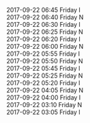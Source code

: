 2017-09-22 06:45 Friday  I  
2017-09-22 06:40 Friday  N  
2017-09-22 06:30 Friday  I  
2017-09-22 06:25 Friday  N  
2017-09-22 06:20 Friday  I  
2017-09-22 06:00 Friday  N  
2017-09-22 05:55 Friday  I  
2017-09-22 05:50 Friday  N  
2017-09-22 05:45 Friday  I  
2017-09-22 05:25 Friday  N  
2017-09-22 05:20 Friday  I  
2017-09-22 04:05 Friday  N  
2017-09-22 04:00 Friday  I  
2017-09-22 03:10 Friday  N  
2017-09-22 03:05 Friday  I  
